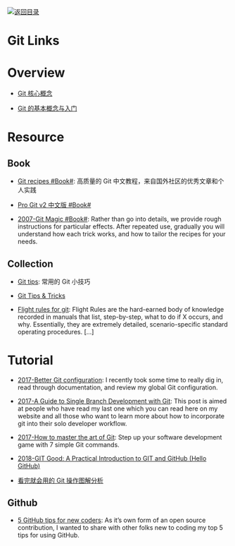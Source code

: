 [![返回目录](https://parg.co/UGo)](https://github.com/wxyyxc1992/Awesome-Links)

# Git Links

# Overview

* [Git 核心概念](https://zhuanlan.zhihu.com/p/22750675)

* [Git 的基本概念与入门](http://www.epubit.com.cn/article/829)

# Resource

## Book

* [Git recipes #Book#](https://github.com/geeeeeeeeek/git-recipes): 高质量的 Git 中文教程，来自国外社区的优秀文章和个人实践

* [Pro Git v2 中文版 #Book#](https://git-scm.com/book/zh/v2)

* [2007-Git Magic #Book#](http://www-cs-students.stanford.edu/~blynn/gitmagic/index.html): Rather than go into details, we provide rough instructions for particular effects. After repeated use, gradually you will understand how each trick works, and how to tailor the recipes for your needs.

## Collection

* [Git tips](https://github.com/git-tips/tips): 常用的 Git 小技巧

* [Git Tips & Tricks](https://wikileaks.org/ciav7p1/cms/page_1179773.html)

* [Flight rules for git](https://github.com/k88hudson/git-flight-rules): Flight Rules are the hard-earned body of knowledge recorded in manuals that list, step-by-step, what to do if X occurs, and why. Essentially, they are extremely detailed, scenario-specific standard operating procedures. [...]

# Tutorial

* [2017-Better Git configuration](https://blog.scottnonnenberg.com/better-git-configuration/): I recently took some time to really dig in, read through documentation, and review my global Git configuration.

* [2017-A Guide to Single Branch Development with Git](https://parg.co/bBr): This post is aimed at people who have read my last one which you can read here on my website and all those who want to learn more about how to incorporate git into their solo developer workflow.

* [2017-How to master the art of Git](https://parg.co/bsu): Step up your software development game with 7 simple Git commands.

* [2018-GIT Good: A Practical Introduction to GIT and GitHub (Hello GitHub)](https://codeburst.io/git-good-part-a-e0d826286a2a)

- [看完就会用的 Git 操作图解分析](http://blog.yubangweb.com/kan-wan-jiu-hui-yong-de-gitcao-zuo-tu-jie-fen-xi/)

## Github

* [5 GitHub tips for new coders](https://parg.co/UQD): As it’s own form of an open source contribution, I wanted to share with other folks new to coding my top 5 tips for using GitHub.
